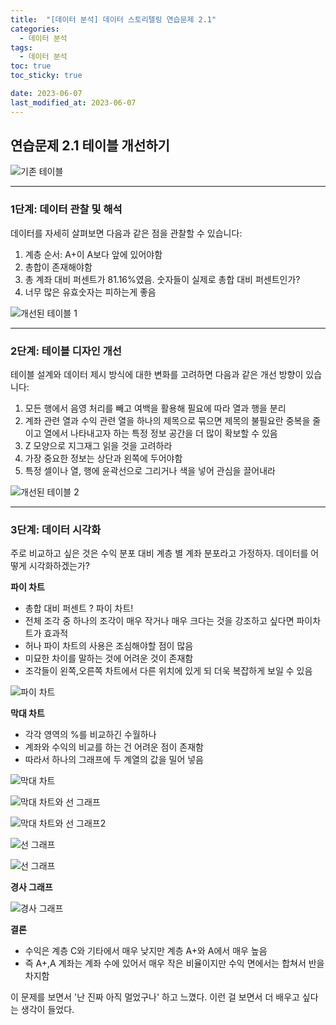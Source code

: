 ```yaml
---
title:  "[데이터 분석] 데이터 스토리텔링 연습문제 2.1"
categories:
  - 데이터 분석
tags:
  - 데이터 분석
toc: true
toc_sticky: true

date: 2023-06-07 
last_modified_at: 2023-06-07 
---
```


## 연습문제 2.1 테이블 개선하기

![기존 테이블](https://github.com/chochoswim/TIL/assets/125784876/f0518df7-45b7-42f9-af43-6f3985d78dbe)

---

### 1단계: 데이터 관찰 및 해석

데이터를 자세히 살펴보면 다음과 같은 점을 관찰할 수 있습니다:

1. 계층 순서: A+이 A보다 앞에 있어야함
2. 총합이 존재해야함
3. 총 계좌 대비 퍼센트가 81.16%였음. 숫자들이 실제로 총합 대비 퍼센트인가?
4. 너무 많은 유효숫자는 피하는게 좋음

![개선된 테이블 1](https://github.com/chochoswim/TIL/assets/125784876/801f8eab-afa2-4424-98a6-31ecbd134fc8)

---

### 2단계: 테이블 디자인 개선

테이블 설계와 데이터 제시 방식에 대한 변화를 고려하면 다음과 같은 개선 방향이 있습니다:

1. 모든 행에서 음영 처리를 빼고 여백을 활용해 필요에 따라 열과 행을 분리
2. 계좌 관련 열과 수익 관련 열을 하나의 제목으로 묶으면 제목의 불필요란 중복을 줄이고 열에서 나타내고자 하는 특정 정보 공간을 더 많이 확보할 수 있음
3. Z 모양으로 지그재그 읽을 것을 고려하라
4. 가장 중요한 정보는 상단과 왼쪽에 두어야함
5. 특정 셀이나 열, 행에 윤곽선으로 그리거나 색을 넣어 관심을 끌어내라

![개선된 테이블 2](https://github.com/chochoswim/TIL/assets/125784876/76652be1-d4fa-4de3-8a2a-2778b8b30d34)

---

### 3단계: 데이터 시각화

주로 비교하고 싶은 것은 수익 분포 대비 계층 별 계좌 분포라고 가정하자. 데이터를 어떻게 시각화하겠는가?

**파이 차트**
- 총합 대비 퍼센트 ? 파이 차트!
- 전체 조각 중 하나의 조각이 매우 작거나 매우 크다는 것을 강조하고 싶다면 파이차트가 효과적
- 허나 파이 차트의 사용은 조심해야할 점이 많음
- 미묘한 차이를 말하는 것에 어려운 것이 존재함
- 조각들이 왼쪽,오른쪽 차트에서 다른 위치에 있게 되 더욱 복잡하게 보일 수 있음

![파이 차트](https://github.com/chochoswim/TIL/assets/125784876/fc0f289b-aa89-41ee-be90-ee8481b71b1f)

**막대 차트**
- 각각 영역의 %를 비교하긴 수월하나
- 계좌와 수익의 비교를 하는 건 어려운 점이 존재함
- 따라서 하나의 그래프에 두 계열의 값을 밀어 넣음

![막대 차트](https://github.com/chochoswim/TIL/assets/125784876/7a356aed-6cf2-4bdb-a8ef-82ac14eacbfb)

![막대 차트와 선 그래프](https://github.com/chochoswim/TIL/assets/125784876/e62cc751-9b96-47f4-a257-14a55ee6aecf)

![막대 차트와 선 그래프2](https://github.com/chochoswim/TIL/assets/125784876/e55c4351-4097-4162-996d-95ffc0447f85)

![선 그래프](https://github.com/chochoswim/TIL/assets/125784876/17fad7a3-5dfd-45bd-8745-52d84aa9627a)

![선 그래프](https://github.com/chochoswim/TIL/assets/125784876/9d810209-e9b2-4181-91f4-7da92b9d6a85)

**경사 그래프**

![경사 그래프](https://github.com/chochoswim/TIL/assets/125784876/c6872ea9-9a95-4d26-aaef-bef770b2654b)

**결론**

- 수익은 계층 C와 기타에서 매우 낮지만 계층 A+와 A에서 매우 높음
- 즉 A+,A 계좌는 계좌 수에 있어서 매우 작은 비율이지만 수익 면에서는 합쳐서 반을 차지함

이 문제를 보면서 '난 진짜 아직 멀었구나' 하고 느꼈다.  이런 걸 보면서 더 배우고 싶다는 생각이 들었다.


